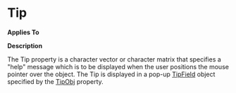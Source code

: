 




<h1 class="heading"><span class="name">Tip</span></h1>

**Applies To**


**Description**


The Tip property is a character vector or character matrix that specifies a "help" message which is to be displayed when the user positions the mouse pointer over the object. The Tip is displayed in a pop-up [TipField](./tipfield.md) object specified by the [TipObj](tipobj.md) property.



